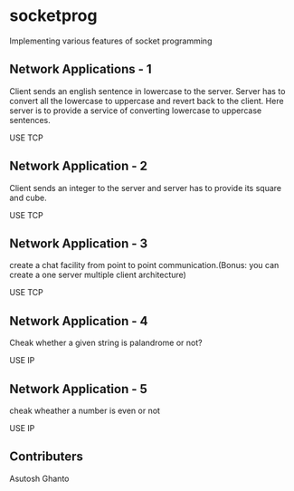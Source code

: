 # socketprog
Implementing various features of socket programming

## Network Applications - 1

Client sends an english sentence in lowercase to
the server. Server has to convert all the lowercase
to uppercase and revert back to the client. Here
server is to provide a service of converting
lowercase to uppercase sentences.

USE TCP

## Network Application - 2

Client sends an integer to the server and server has to
provide its square and cube.

USE TCP

## Network Application - 3

create a chat facility from point to point communication.(Bonus: you can create a one server multiple client architecture)

USE TCP

## Network Application - 4

Cheak whether a given string is palandrome or not?

USE IP

## Network Application - 5

cheak wheather a number is even or not

USE IP

## Contributers 
Asutosh Ghanto
